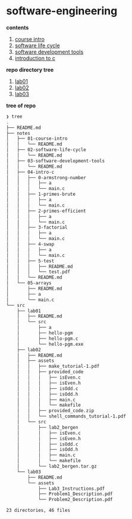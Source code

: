 # software-engineering

**contents**

1.  [course intro](./notes/01-course-intro/README.md)
2.  [software life cycle](./notes/02-software-life-cycle/README.md)
3.  [software development tools](./notes/03-software-development-tools/README.md)
4.  [introduction to c](./notes/04-intro-c/README.md)

**repo directory tree**

1.  [lab01](./src/lab01/README.md)
2.  [lab02](./src/lab02/README.md)
3.  [lab03](./src/lab03/README.md)

**tree of repo**
```zsh
❯ tree
.
├── README.md
├── notes
│   ├── 01-course-intro
│   │   └── README.md
│   ├── 02-software-life-cycle
│   │   └── README.md
│   ├── 03-software-development-tools
│   │   └── README.md
│   ├── 04-intro-c
│   │   ├── 0-armstrong-number
│   │   │   ├── a
│   │   │   └── main.c
│   │   ├── 1-primes-brute
│   │   │   ├── a
│   │   │   └── main.c
│   │   ├── 2-primes-efficient
│   │   │   ├── a
│   │   │   └── main.c
│   │   ├── 3-factorial
│   │   │   ├── a
│   │   │   └── main.c
│   │   ├── 4-swap
│   │   │   ├── a
│   │   │   └── main.c
│   │   ├── 5-test
│   │   │   ├── README.md
│   │   │   └── test.pdf
│   │   └── README.md
│   └── 05-arrays
│       ├── README.md
│       ├── a
│       └── main.c
└── src
    ├── lab01
    │   ├── README.md
    │   └── src
    │       ├── a
    │       ├── hello-pgm
    │       ├── hello-pgm.c
    │       └── hello-pgm.exe
    ├── lab02
    │   ├── README.md
    │   ├── assets
    │   │   ├── make_tutorial-1.pdf
    │   │   ├── provided_code
    │   │   │   ├── isEven.c
    │   │   │   ├── isEven.h
    │   │   │   ├── isOdd.c
    │   │   │   ├── isOdd.h
    │   │   │   ├── main.c
    │   │   │   └── makefile
    │   │   ├── provided_code.zip
    │   │   └── shell_commands_tutorial-1.pdf
    │   └── src
    │       ├── lab2_bergen
    │       │   ├── isEven.c
    │       │   ├── isEven.h
    │       │   ├── isOdd.c
    │       │   ├── isOdd.h
    │       │   ├── main.c
    │       │   └── makefile
    │       └── lab2_bergen.tar.gz
    └── lab03
        ├── README.md
        └── assets
            ├── Lab3_Instructions.pdf
            ├── Problem1_Description.pdf
            └── Problem2_Description.pdf

23 directories, 46 files
```
